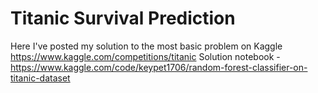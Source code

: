 # Titanic Survival Prediction
Here I've posted my solution to the most basic problem on Kaggle
https://www.kaggle.com/competitions/titanic
Solution notebook - https://www.kaggle.com/code/keypet1706/random-forest-classifier-on-titanic-dataset
